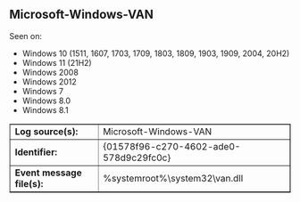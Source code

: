 ## Microsoft-Windows-VAN

Seen on:
* Windows 10 (1511, 1607, 1703, 1709, 1803, 1809, 1903, 1909, 2004, 20H2)
* Windows 11 (21H2)
* Windows 2008
* Windows 2012
* Windows 7
* Windows 8.0
* Windows 8.1

<table border="1" class="docutils">
  <tbody>
    <tr>
      <td><b>Log source(s):</b></td>
      <td>Microsoft-Windows-VAN</td>
    </tr>
    <tr>
      <td><b>Identifier:</b></td>
      <td>{01578f96-c270-4602-ade0-578d9c29fc0c}</td>
    </tr>
    <tr>
      <td><b>Event message file(s):</b></td>
      <td>%systemroot%\system32\van.dll</td>
    </tr>
  </tbody>
</table>

&nbsp;

